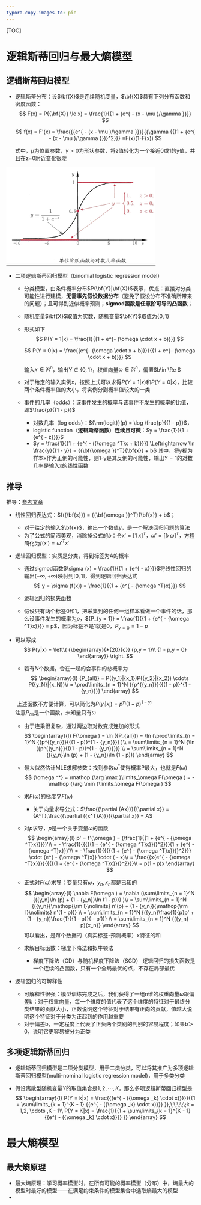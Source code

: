 ```yaml
---
typora-copy-images-to: pic
---
```


[TOC]
# 逻辑斯蒂回归与最大熵模型

## 逻辑斯蒂回归模型

- 逻辑斯蒂分布：设$\bf{X}$是连续随机变量，$\bf{X}$具有下列分布函数和密度函数：
  $$
  F(x) = P({\bf{X}} \le x) = \frac{1}{{1 + {e^{ - (x - \mu )/\gamma }}}}
  $$

  $$
  f(x) = F'(x) = \frac{{{e^{ - (x - \mu )/\gamma }}}}{{\gamma {{(1 + {e^{ - (x - \mu )/\gamma }})}^2}}}
  =F(x)(1-F(x))
$$
  
  式中，$\mu$为位置参数，$\gamma>0$为形状参数，将z值转化为一个接近0或1的y值，并且在z=0附近变化很陡

![](pic\logistic.png)

- 二项逻辑斯蒂回归模型（binomial logistic regression model）

  - 分类模型，由条件概率分布$P(\bf{Y}|\bf{X})$表示，优点：直接对分类可能性进行建模，**无需事先假设数据分布**（避免了假设分布不准确所带来的问题）；且可得到近似概率预测；**sigmod函数是任意阶可导的凸函数**；

  - 随机变量$\bf{X}$取值为实数，随机变量$\bf{Y}$取值为$\{0,1\}$

  - 形式如下
$$
    P(Y = 1|x) = \frac{1}{{1 + e^{- (\omega  \cdot x + b)}}}
    $$
    
    $$
    P(Y = 0|x) = \frac{{e^{- (\omega  \cdot x + b)}}}{{1 + e^{- (\omega  \cdot x + b)}}}
    $$
    
    输入$x \in {\Re ^n}$，输出$Y\in\{0,1\}$，权值向量$\omega\in {\Re ^n}$，偏置$b\in \Re $

  - 对于给定的输入实例$x$，按照上式可以求得$P(Y = 1|x)$和$P(Y = 0|x)$，比较两个条件概率值的大小，将实例分到概率值较大的一类

  - 事件的几率（odds）：该事件发生的概率与该事件不发生的概率的比值，即$\frac{p}{{1 - p}}$

    - 对数几率（log odds）：${\rm{logit}}(p) = \log \frac{p}{{1 - p}}$，
    - logistic function（**逻辑斯蒂函数**）**连续且可微**：$y = \frac{1}{{1 + {e^{ - z}}}}$
    - $y = \frac{1}{{1 + {e^{ - ({\omega ^T}x + b)}}}} \Leftrightarrow \ln \frac{y}{{1 - y}} = {{\bf{\omega }}^T}{\bf{x}} + b$ 其中，将y视为样本x作为正例的可能性，则1-y是其反例的可能性，输出$Y=1$的对数几率是输入x的线性函数

## 推导
推导：[参考文章](https://zhuanlan.zhihu.com/p/44591359)

  - 线性回归表达式：$f({\bf{x}}) = {{\bf{\omega }}^T}{\bf{x}} + b$；

    - 对于给定的输入$\bf{x}$，输出一个数值$y$，是一个解决回归问题的算法
    - 为了公式的简洁美观，消除掉公式的$b$：令$x' = {[1\;x]^T}$，$\omega ' = {[b\;\omega ]^T}$，方程简化为$f(x') = \omega {'^T}x'$

  - 逻辑回归模型：实质是分类，得到标签为A的概率

    - 通过sigmod函数$\sigma (x) = \frac{1}{{1 + {e^{ - x}}}}$将线性回归的输出$( - \infty , + \infty )$映射到$[0,1]$，得到逻辑回归表达式
      $$
      y = \sigma (f(x)) = \frac{1}{{1 + {e^{ - {\omega ^T}x}}}}
      $$

    - 逻辑回归的损失函数

    - 假设只有两个标签0和1，把采集到的任何一组样本看做一个事件的话，那么设事件发生的概率为$p$，${P_{y = 1}} = \frac{1}{{1 + {e^{ - {\omega ^T}x}}}} = p$，因为标签不是1就是0，${P_{y = 0}} = 1-p$

  - 可以写成
    $$
    P(y|x) = \left\{ {\begin{array}{*{20}{c}}
    {p,y = 1}\\
    {1 - p,y = 0}
    \end{array}} \right.
    $$

    - 若有$N$个数据，合在一起的合事件的总概率为
      $$
      \begin{array}{l}
          {P_{all}} = P({y_1}|{x_1})P({y_2}|{x_2}) \cdots P({y_N}|{x_N})\\
           = \prod\limits_{n = 1}^N {{p^{{y_n}}}{{(1 - p)}^{1 - {y_n}}}} 
          \end{array}
      $$

    ​       上述函数不方便计算，可以简化为$P({y_i}|{x_i}) = {p^{{y_i}}}{(1 - p)^{1 - {y_i}}}$   
    ​        注意$P_{all}$是一个函数，未知量只有$\omega$            

    - 由于连乘很复杂，通过两边取对数变成连加的形式
      $$
      \begin{array}{l}
              F(\omega ) = \ln ({P_{all}}) = \ln (\prod\limits_{n = 1}^N {{p^{{y_n}}}{{(1 - p)}^{1 - {y_n}}}} )\\
               = \sum\limits_{n = 1}^N {\ln ({p^{{y_n}}}{{(1 - p)}^{1 - {y_n}}})} \\
               = \sum\limits_{n = 1}^N {({y_n}\ln (p) + (1 - {y_n})\ln (1 - p))} 
              \end{array}
      $$

    - 最大似然估计MLE求解参数：找到参数$\omega^*$使得概率P最大，也就是$F(\omega)$
      $$
      {\omega ^*} = \mathop {\arg \max }\limits_\omega  F(\omega ) =  - \mathop {\arg \min }\limits_\omega  F(\omega )
      $$

    - 求$F(\omega)$的梯度$\nabla F(\omega )$

      - 关于向量求导公式：$\frac{{\partial (Ax)}}{{\partial x}} = {A^T},\frac{{\partial ({x^T}A)}}{{\partial x}} = A$

    - 对$p$求导，$p$是一个关于变量$\omega$的函数
      $$
      \begin{array}{l}
      p' = f'(\omega ) = (\frac{1}{{1 + {e^{ - {\omega ^T}x}}}})'\\
       =  - \frac{1}{{{{(1 + {e^{ - {\omega ^T}x}})}^2}}}(1 + {e^{ - {\omega ^T}x}})'\\
       =  - \frac{1}{{{{(1 + {e^{ - {\omega ^T}x}})}^2}}} \cdot {e^{ - {\omega ^T}x}} \cdot ( - x)\\
           = \frac{{x{e^{ - {\omega ^T}x}}}}{{{{(1 + {e^{ - {\omega ^T}x}})}^2}}}\\
           = p(1 - p)x
      \end{array}
      $$

    - 正式对$F(\omega)$求导：变量只有$\omega$，$y_n,x_n$都是已知的
      $$
      \begin{array}{l}
      \nabla F(\omega ) = \nabla (\sum\limits_{n = 1}^N {({y_n}\ln (p) + (1 - {y_n})\ln (1 - p))} )\\
           = \sum\limits_{n = 1}^N {({y_n}{\mathop{\rm l}\nolimits} n'(p) + (1 - {y_n}){\mathop{\rm l}\nolimits} n'(1 - p))} \\
           = \sum\limits_{n = 1}^N {({y_n}\frac{1}{p}p' + (1 - {y_n})\frac{1}{{1 - p}}( - p'))} \\
           = \sum\limits_{n = 1}^N {({y_n} - p){x_n}} 
          \end{array}
      $$
      可以看出，是每个数据的（真实标签-预测概率）x特征的和

    - 求解目标函数：梯度下降法和拟牛顿法

      - 梯度下降法（GD）与随机梯度下降法（SGD）
        逻辑回归的损失函数是一个连续的凸函数，只有一个全局最优的点，不存在局部最优

  - 逻辑回归的可解释性

    - 可解释性很强：模型训练完成之后，我们获得了一组n维的权重向量$\omega$跟偏差b；对于权重向量，每一个维度的值代表了这个维度的特征对于最终分类结果的贡献大小，正数说明这个特征对于结果有正向的贡献，值越大说明这个特征对于分类为正起到的作用越重要
    - 对于偏差b，一定程度上代表了正负两个类别的判别的容易程度；如果b＞0，说明它更容易被分为正类

## 多项逻辑斯蒂回归

* 逻辑斯蒂回归模型是二项分类模型，用于二类分类，可以将其推广为多项逻辑斯蒂回归模型(multi-nominal logistic regression model)，用于多类分类

* 假设离散型随机变量$Y$的取值集合是${1,2,\cdots,K}$，那么多项逻辑斯蒂回归模型是
  $$
  \begin{array}{l}
  P(Y = k|x) = \frac{{{e^{ - ({\omega _k} \cdot x)}}}}{{1 + \sum\limits_{k = 1}^{K - 1} {{e^{ - ({\omega _k} \cdot x)}}} }},\;\;\;\;\;k = 1,2, \cdots ,K - 1\\
  P(Y = K|x) = \frac{1}{{1 + \sum\limits_{k = 1}^{K - 1} {{e^{ - ({\omega _k} \cdot x)}}} }}
  \end{array}
  $$

# 最大熵模型

## 最大熵原理

* 最大熵原理：学习概率模型时，在所有可能的概率模型（分布）中，熵最大的模型时最好的模型——在满足约束条件的模型集合中选取熵最大的模型
* 